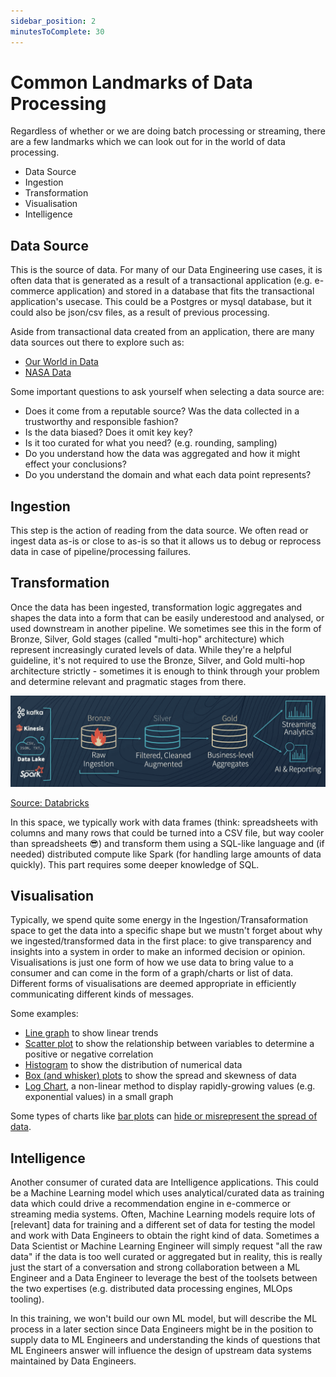 ```yaml
---
sidebar_position: 2
minutesToComplete: 30
---
```


# Common Landmarks of Data Processing
Regardless of whether or we are doing batch processing or streaming, there are a few landmarks which we can look out for in the world of data processing. 
* Data Source
* Ingestion
* Transformation
* Visualisation
* Intelligence

## Data Source
This is the source of data. For many of our Data Engineering use cases, it is often data that is generated as a result of a transactional application (e.g. e-commerce application) and stored in a database that fits the transactional application's usecase. This could be a Postgres or mysql database, but it could also be json/csv files, as a result of previous processing.

Aside from transactional data created from an application, there are many data sources out there to explore such as: 
* [Our World in Data](https://github.com/owid)
* [NASA Data](https://data.nasa.gov/)

Some important questions to ask yourself when selecting a data source are:
* Does it come from a reputable source? Was the data collected in a trustworthy and responsible fashion?
* Is the data biased? Does it omit key key?
* Is it too curated for what you need? (e.g. rounding, sampling)
* Do you understand how the data was aggregated and how it might effect your conclusions?
* Do you understand the domain and what each data point represents?

## Ingestion
This step is the action of reading from the data source. We often read or ingest data as-is or close to as-is so that it allows us to debug or reprocess data in case of pipeline/processing failures.

## Transformation
Once the data has been ingested, transformation logic aggregates and shapes the data into a form that can be easily underestood and analysed, or used downstream in another pipeline. We sometimes see this in the form of Bronze, Silver, Gold stages (called "multi-hop" architecture) which represent increasingly curated levels of data. While they're a helpful guideline, it's not required to use the Bronze, Silver, and Gold multi-hop architecture strictly - sometimes it is enough to think through your problem and determine relevant and pragmatic stages from there.

<div style={{textAlign: 'center'}}>

![bronze-silver-gold.png](./assets/bronze-silver-gold.png)

[Source: Databricks](https://www.databricks.com/blog/2019/08/14/productionizing-machine-learning-with-delta-lake.html)

</div>

In this space, we typically work with data frames (think: spreadsheets with columns and many rows that could be turned into a CSV file, but way cooler than spreadsheets :sunglasses:) and transform them using a SQL-like language and (if needed) distributed compute like Spark (for handling large amounts of data quickly). This part requires some deeper knowledge of SQL.

## Visualisation
Typically, we spend quite some energy in the Ingestion/Transaformation space to get the data into a specific shape but we mustn't forget about why we ingested/transformed data in the first place: to give transparency and insights into a system in order to make an informed decision or opinion. Visualisations is just one form of how we use data to bring value to a consumer and can come in the form of a graph/charts or list of data. Different forms of visualisations are deemed appropriate in efficiently communicating different kinds of messages.

Some examples:
* [Line graph](https://en.wikipedia.org/wiki/Line_chart) to show linear trends
* [Scatter plot](https://en.wikipedia.org/wiki/Scatter_plot) to show the relationship between variables to determine a positive or negative correlation
* [Histogram](https://en.wikipedia.org/wiki/Histogram) to show the distribution of numerical data
* [Box (and whisker) plots](https://en.wikipedia.org/wiki/Box_plot) to show the spread and skewness of data
* [Log Chart](https://en.wikipedia.org/wiki/Logarithmic_scale), a non-linear method to display rapidly-growing values (e.g. exponential values) in a small graph

Some types of charts like [bar plots](https://en.wikipedia.org/wiki/Bar_chart) can [hide or misrepresent the spread of data](https://www.kickstarter.com/projects/1474588473/barbarplots).

## Intelligence
Another consumer of curated data are Intelligence applications. This could be a Machine Learning model which uses analytical/curated data as training data which could drive a recommendation engine in e-commerce or streaming media systems. Often, Machine Learning models require lots of [relevant] data for training and a different set of data for testing the model and work with Data Engineers to obtain the right kind of data. Sometimes a Data Scientist or Machine Learning Engineer will simply request "all the raw data" if the data is too well curated or aggregated but in reality, this is really just the start of a conversation and strong collaboration between a ML Engineer and a Data Engineer to leverage the best of the toolsets between the two expertises (e.g. distributed data processing engines, MLOps tooling). 

In this training, we won't build our own ML model, but will describe the ML process in a later section since Data Engineers might be in the position to supply data to ML Engineers and understanding the kinds of questions that ML Engineers answer will influence the design of upstream data systems maintained by Data Engineers.


